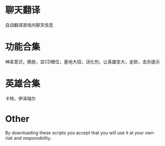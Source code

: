 聊天翻译
===========
自动翻译游戏内聊天信息

功能合集
===========
神圣意识，换肤，显CD眼位，基地大招，活化剂，让英雄变大，走砍，击杀提示

英雄合集
===========
卡特，伊泽瑞尔




Other
===========
By downloading these scripts you accept that you will use it at your own risk and responsibility.
